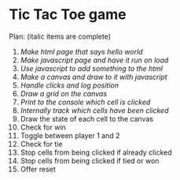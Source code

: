 # Tic Tac Toe game

Plan: (italic items are complete)
1. *Make html page that says hello world*
2. *Make javascript page and have it run on load*
3. *Use javascript to add something to the html*
4. *Make a canvas and draw to it with javascript*
5. *Handle clicks and log position*
6. *Draw a grid on the canvas*
7. *Print to the console which cell is clicked*
8. *Internally track which cells have been clicked*
9. Draw the state of each cell to the canvas
10. Check for win
11. Toggle between player 1 and 2
12. Check for tie
13. Stop cells from being clicked if already clicked
14. Stop cells from being clicked if tied or won
15. Offer reset
